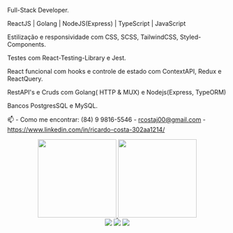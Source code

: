Full-Stack Developer. 

ReactJS | Golang | NodeJS(Express) | TypeScript | JavaScript

Estilização e responsividade com CSS, SCSS, TailwindCSS, Styled-Components. 

Testes com React-Testing-Library e Jest.

React funcional com hooks e controle de estado com ContextAPI, Redux e ReactQuery.

RestAPI's e Cruds com Golang( HTTP & MUX) e Nodejs(Express, TypeORM)

Bancos PostgresSQL e MySQL.

📫 - Como me encontrar:
(84) 9 9816-5546 - rcostaj00@gmail.com - https://www.linkedin.com/in/ricardo-costa-302aa1214/

<div align="center">
  <a href="https://github.com/rafaballerini">
  <img height="180em" src="https://github-readme-stats.vercel.app/api?username=ricardo12377&show_icons=true&theme=dracula&include_all_commits=true&count_private=true"/>
  <img height="180em" src="https://github-readme-stats.vercel.app/api/top-langs/?username=ricardo12377&layout=compact&langs_count=7&theme=dracula"/>
</div>
  
  <div style="display: inline_block" align="center">
    <a href="https://www.instagram.com/ricardo_costah/" target="_blank"><img src="https://img.shields.io/badge/-Instagram-%23E4405F?style=for-the-badge&logo=instagram&logoColor=white" target="_blank"></a>
    <a href = "mailto: rcostaj00@gmail.com"><img src="https://img.shields.io/badge/-Gmail-%23333?style=for-the-badge&logo=gmail&logoColor=white" target="_blank"></a>
    <a href="https://www.linkedin.com/in/ricardo-costa-302aa1214/" target="_blank"><img src="https://img.shields.io/badge/-LinkedIn-%230077B5?style=for-the-badge&logo=linkedin&logoColor=white" target="_blank"></a> 

  </div>
  
